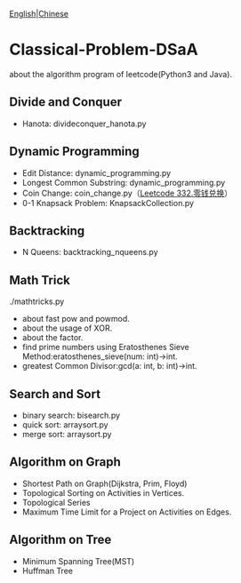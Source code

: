 [English](./README.md)|[Chinese](README_cn.md)

# Classical-Problem-DSaA
 about the algorithm program of leetcode(Python3 and Java).

## Divide and Conquer
- Hanota: divideconquer_hanota.py

## Dynamic Programming
- Edit Distance: dynamic_programming.py
- Longest Common Substring: dynamic_programming.py
- Coin Change: coin_change.py（[Leetcode 332.零钱兑换](https://leetcode.cn/problems/coin-change/description/)）
- 0-1 Knapsack Problem: KnapsackCollection.py

## Backtracking
- N Queens: backtracking_nqueens.py

## Math Trick
./mathtricks.py
- about fast pow and powmod.
- about the usage of XOR.
- about the factor.
- find prime numbers using Eratosthenes Sieve Method:eratosthenes_sieve(num: int)->int.
- greatest Common Divisor:gcd(a: int, b: int)->int.

## Search and Sort
- binary search: bisearch.py
- quick sort: arraysort.py
- merge sort: arraysort.py

## Algorithm on Graph
- Shortest Path on Graph(Dijkstra, Prim, Floyd)
- Topological Sorting on Activities in Vertices.
- Topological Series
- Maximum Time Limit for a Project on Activities on Edges.

## Algorithm on Tree
- Minimum Spanning Tree(MST)
- Huffman Tree
